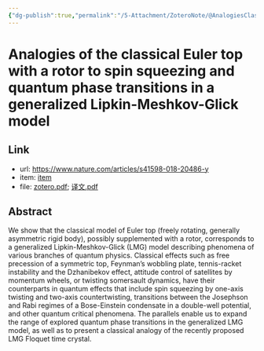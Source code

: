 ```yaml
---
{"dg-publish":true,"permalink":"/5-Attachment/ZoteroNote/@AnalogiesClassical_2018_Opatrny/","title":"Analogies of the classical Euler top with a rotor to spin squeezing and quantum phase transitions in a generalized Lipkin-Meshkov-Glick model"}
---
```


# Analogies of the classical Euler top with a rotor to spin squeezing and quantum phase transitions in a generalized Lipkin-Meshkov-Glick model
## Link
- url: https://www.nature.com/articles/s41598-018-20486-y
- item: [item](zotero://select/library/items/H7HTQCLN)
- file: [zotero.pdf](zotero://open-pdf/library/items/8PXXJBCX); [译文.pdf](zotero://open-pdf/library/items/ESIC2Q6U)
## Abstract
We show that the classical model of Euler top (freely rotating, generally asymmetric rigid body), possibly supplemented with a rotor, corresponds to a generalized Lipkin-Meshkov-Glick (LMG) model describing phenomena of various branches of quantum physics. Classical effects such as free precession of a symmetric top, Feynman’s wobbling plate, tennis-racket instability and the Dzhanibekov effect, attitude control of satellites by momentum wheels, or twisting somersault dynamics, have their counterparts in quantum effects that include spin squeezing by one-axis twisting and two-axis countertwisting, transitions between the Josephson and Rabi regimes of a Bose-Einstein condensate in a double-well potential, and other quantum critical phenomena. The parallels enable us to expand the range of explored quantum phase transitions in the generalized LMG model, as well as to present a classical analogy of the recently proposed LMG Floquet time crystal.